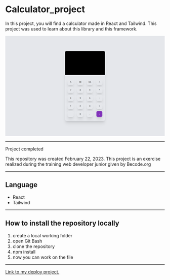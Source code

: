 # Calculator_project

In this project, you will find a calculator made in React and Tailwind. This project was used to learn about this library and this framework.

![](./src/assets/capture.png)

---

Project completed

This repository was created February 22, 2023. This project is an exercise realized during the training web developer junior given by Becode.org

---

## Language

- React
- Tailwind

---

## How to install the repository locally

1. create a local working folder
2. open Git Bash
3. clone the repository
4. npm install
5. now you can work on the file

---

[Link to my deploy project.](https://calculator-project-react.vercel.app)
